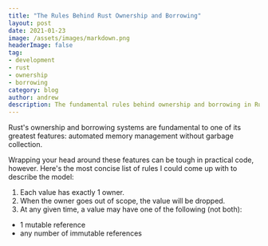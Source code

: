 ```yaml
---
title: "The Rules Behind Rust Ownership and Borrowing"
layout: post
date: 2021-01-23
image: /assets/images/markdown.png
headerImage: false
tag:
- development
- rust
- ownership
- borrowing
category: blog
author: andrew
description: The fundamental rules behind ownership and borrowing in Rust.
---
```


Rust's ownership and borrowing systems are fundamental to one of its greatest features: automated memory management
without garbage collection.

Wrapping your head around these features can be tough in practical code, however. Here's the most concise list of rules
I could come up with to describe the model:

1. Each value has exactly 1 owner.
1. When the owner goes out of scope, the value will be dropped.
1. At any given time, a value may have one of the following (not both):
  - 1 mutable reference
  - any number of immutable references
